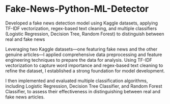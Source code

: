 # Fake-News-Python-ML-Detector
Developed a fake news detection model using Kaggle datasets, applying TF-IDF vectorization, regex-based text cleaning, and multiple classifiers (Logistic Regression, Decision Tree, Random Forest) to distinguish between real and fake news


Leveraging two Kaggle datasets—one featuring fake news and the other genuine articles—I applied comprehensive data preprocessing and feature engineering techniques to prepare the data for analysis. Using TF-IDF vectorization to capture word importance and regex-based text cleaning to refine the dataset, I established a strong foundation for model development.

I then implemented and evaluated multiple classification algorithms, including Logistic Regression, Decision Tree Classifier, and Random Forest Classifier, to assess their effectiveness in distinguishing between real and fake news articles.
